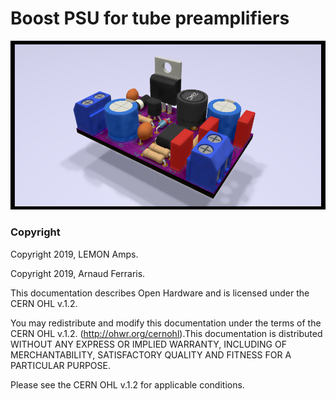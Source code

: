 # Boost PSU for tube preamplifiers

![](https://github.com/a-wai/boost_psu/blob/master/boost_psu.png)

### Copyright

Copyright 2019, LEMON Amps.

Copyright 2019, Arnaud Ferraris.

This documentation describes Open Hardware and is licensed under the
CERN OHL v.1.2.

You may redistribute and modify this documentation under the terms of the
CERN OHL v.1.2. (http://ohwr.org/cernohl).This documentation is distributed
WITHOUT ANY EXPRESS OR IMPLIED WARRANTY, INCLUDING OF MERCHANTABILITY,
SATISFACTORY QUALITY AND FITNESS FOR A PARTICULAR PURPOSE.

Please see the CERN OHL v.1.2 for applicable conditions.
